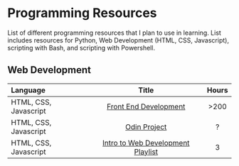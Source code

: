 # Programming Resources
List of different programming resources that I plan to use in learning. List includes resources for Python, Web Development (HTML, CSS, Javascript), scripting with Bash, and
scripting with Powershell.

## Web Development
Language | Title | Hours 
:-- | :--: | :--:
HTML, CSS, Javascript | [Front End Development](https://developer.mozilla.org/en-US/docs/Learn/Front-end_web_developer) | >200
HTML, CSS, Javascript | [Odin Project](https://www.theodinproject.com/home) | ?
HTML, CSS, Javascript | [Intro to Web Development Playlist](https://www.youtube.com/playlist?list=PLZlA0Gpn_vH-cEDOofOujFIknfZZpIk3a) | 3
